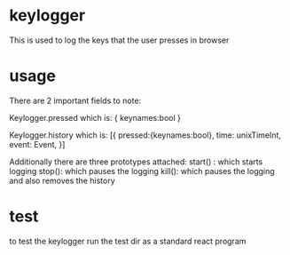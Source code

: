 # keylogger
This is used to log the keys that the user presses in browser

# usage
There are 2 important fields to note:

Keylogger.pressed which is:
  {
    keynames:bool
  }
  
Keylogger.history which is:
  [{
    pressed:{keynames:bool},
    time: unixTimeInt,
    event: Event,
  }]
  
Additionally there are three prototypes attached:
start() : which starts logging
stop(): which pauses the logging
kill(): which pauses the logging and also removes the history

# test
to test the keylogger run the test dir as a standard react program
